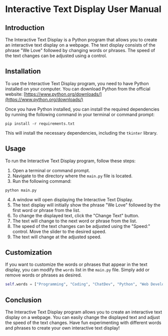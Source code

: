 # Interactive Text Display User Manual

## Introduction

The Interactive Text Display is a Python program that allows you to create an interactive text display on a webpage. The text display consists of the phrase "We Love" followed by changing words or phrases. The speed of the text changes can be adjusted using a control.

## Installation

To use the Interactive Text Display program, you need to have Python installed on your computer. You can download Python from the official website: [https://www.python.org/downloads/](https://www.python.org/downloads/)

Once you have Python installed, you can install the required dependencies by running the following command in your terminal or command prompt:

```
pip install -r requirements.txt
```

This will install the necessary dependencies, including the `tkinter` library.

## Usage

To run the Interactive Text Display program, follow these steps:

1. Open a terminal or command prompt.
2. Navigate to the directory where the `main.py` file is located.
3. Run the following command:

```
python main.py
```

4. A window will open displaying the Interactive Text Display.
5. The text display will initially show the phrase "We Love" followed by the first word or phrase from the list.
6. To change the displayed text, click the "Change Text" button.
7. The text will change to the next word or phrase from the list.
8. The speed of the text changes can be adjusted using the "Speed:" control. Move the slider to the desired speed.
9. The text will change at the adjusted speed.

## Customization

If you want to customize the words or phrases that appear in the text display, you can modify the `words` list in the `main.py` file. Simply add or remove words or phrases as desired.

```python
self.words = ["Programming", "Coding", "ChatDev", "Python", "Web Development"]
```

## Conclusion

The Interactive Text Display program allows you to create an interactive text display on a webpage. You can easily change the displayed text and adjust the speed of the text changes. Have fun experimenting with different words and phrases to create your own interactive text display!